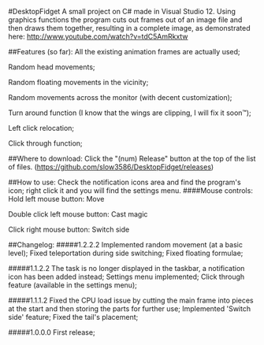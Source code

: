#DesktopFidget
A small project on C# made in Visual Studio 12. Using graphics functions the program cuts out frames out of an image file
and then draws them together, resulting in a complete image, as demonstrated here:
http://www.youtube.com/watch?v=tdC5AmRkxtw

##Features (so far):
All the existing animation frames are actually used;

Random head movements;

Random floating movements in the vicinity;

Random movements across the monitor (with decent customization);

Turn around function (I know that the wings are clipping, I will fix it soon™); 

Left click relocation;

Click through function;

##Where to download:
Click the "(num) Release" button at the top of the list of files.
(https://github.com/slow3586/DesktopFidget/releases)

##How to use:
Check the notification icons area and find the program's icon; right click it and you will find the settings menu.
####Mouse controls:
Hold left mouse button: Move

Double click left mouse button: Cast magic

Click right mouse button: Switch side

##Changelog:
#####1.2.2.2
Implemented random movement (at a basic level);
Fixed teleportation during side switching;
Fixed floating formulae;

#####1.1.2.2
The task is no longer displayed in the taskbar, a notification icon has been added instead;
Settings menu implemented;
Click through feature (available in the settings menu);

#####1.1.1.2
Fixed the CPU load issue by cutting the main frame into pieces at the start and then storing the parts for further use;
Implemented 'Switch side' feature;
Fixed the tail's placement;

#####1.0.0.0
First release;

